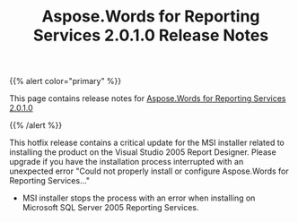 ﻿---
title: Aspose.Words for Reporting Services 2.0.1.0 Release Notes
description: "Aspose.Words for Reporting Services 2.0.1.0 Release Notes – learn about the latest updates and fixes."
type: docs
weight: 20
url: /reportingservices/aspose-words-for-reporting-services-2-0-1-0-release-notes/
---

{{% alert color="primary" %}} 

This page contains release notes for [Aspose.Words for Reporting Services 2.0.1.0](http://www.aspose.com/downloads/words/reportingservices/new-releases/aspose.words-for-reporting-services-2.0.1.0/)

{{% /alert %}} 

This hotfix release contains a critical update for the MSI installer related to installing the product on the Visual Studio 2005 Report Designer. Please upgrade if you have the installation process interrupted with an unexpected error "Could not properly install or configure Aspose.Words for Reporting Services..."

- MSI installer stops the process with an error when installing on Microsoft SQL Server 2005 Reporting Services.
